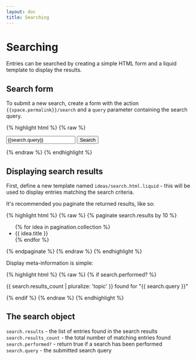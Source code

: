```yaml
---
layout: doc
title: Searching
---
```


# Searching

Entries can be searched by creating a simple HTML form and a liquid template to display the results.

## Search form

To submit a new search, create a form with the action `{{space.permalink}}/search` and a `query` parameter containing the search query.

{% highlight html %}
{% raw %}
<form action="{{space.permalink}}/search" method="get">
    <input type="text" name="query" value="{{search.query}}" placeholder="Search entries" />
    <button type="submit" class="btn">Search</button>
</form>
{% endraw %}
{% endhighlight %}

## Displaying search results

First, define a new template named `ideas/search.html.liquid` - this will be used to display entries matching the search criteria.

It's recommended you paginate the returned results, like so:

{% highlight html %}
{% raw %}
{% paginate search.results by 10 %}
  <ul class="results">
    {% for idea in pagination.collection %}
      <li>{{ idea.title }}</li>
    {% endfor %}
  </ul>
{% endpaginate %}
{% endraw %}
{% endhighlight %}

Display meta-information is simple:

{% highlight html %}
{% raw %}
{% if search.performed? %}
  <p>
    {{ search.results_count | pluralize: 'topic' }} found for "{{ search.query }}"
  </p>
{% endif %}
{% endraw %}
{% endhighlight %}

## The search object

`search.results` - the list of entries found in the search results
`search.results_count` - the total number of matching entries found
`search.performed?` - return true if a search has been performed
`search.query` - the submitted search query

